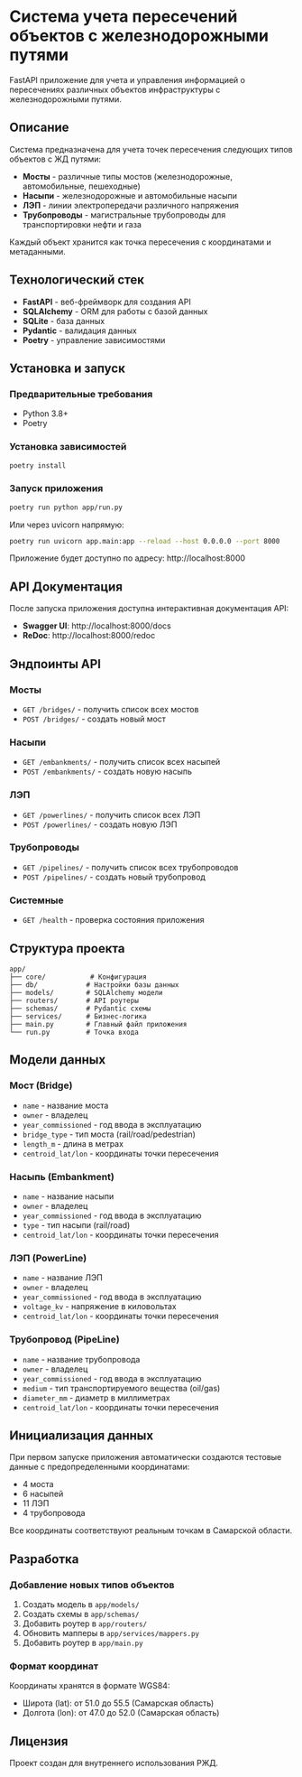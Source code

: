 # Система учета пересечений объектов с железнодорожными путями

FastAPI приложение для учета и управления информацией о пересечениях различных объектов инфраструктуры с железнодорожными путями.

## Описание

Система предназначена для учета точек пересечения следующих типов объектов с ЖД путями:
- **Мосты** - различные типы мостов (железнодорожные, автомобильные, пешеходные)
- **Насыпи** - железнодорожные и автомобильные насыпи
- **ЛЭП** - линии электропередачи различного напряжения
- **Трубопроводы** - магистральные трубопроводы для транспортировки нефти и газа

Каждый объект хранится как точка пересечения с координатами и метаданными.

## Технологический стек

- **FastAPI** - веб-фреймворк для создания API
- **SQLAlchemy** - ORM для работы с базой данных
- **SQLite** - база данных
- **Pydantic** - валидация данных
- **Poetry** - управление зависимостями

## Установка и запуск

### Предварительные требования

- Python 3.8+
- Poetry

### Установка зависимостей

```bash
poetry install
```

### Запуск приложения

```bash
poetry run python app/run.py
```

Или через uvicorn напрямую:

```bash
poetry run uvicorn app.main:app --reload --host 0.0.0.0 --port 8000
```

Приложение будет доступно по адресу: http://localhost:8000

## API Документация

После запуска приложения доступна интерактивная документация API:
- **Swagger UI**: http://localhost:8000/docs
- **ReDoc**: http://localhost:8000/redoc

## Эндпоинты API

### Мосты
- `GET /bridges/` - получить список всех мостов
- `POST /bridges/` - создать новый мост

### Насыпи
- `GET /embankments/` - получить список всех насыпей
- `POST /embankments/` - создать новую насыпь

### ЛЭП
- `GET /powerlines/` - получить список всех ЛЭП
- `POST /powerlines/` - создать новую ЛЭП

### Трубопроводы
- `GET /pipelines/` - получить список всех трубопроводов
- `POST /pipelines/` - создать новый трубопровод

### Системные
- `GET /health` - проверка состояния приложения

## Структура проекта

```
app/
├── core/           # Конфигурация
├── db/            # Настройки базы данных
├── models/        # SQLAlchemy модели
├── routers/       # API роутеры
├── schemas/       # Pydantic схемы
├── services/      # Бизнес-логика
├── main.py        # Главный файл приложения
└── run.py         # Точка входа
```

## Модели данных

### Мост (Bridge)
- `name` - название моста
- `owner` - владелец
- `year_commissioned` - год ввода в эксплуатацию
- `bridge_type` - тип моста (rail/road/pedestrian)
- `length_m` - длина в метрах
- `centroid_lat/lon` - координаты точки пересечения

### Насыпь (Embankment)
- `name` - название насыпи
- `owner` - владелец
- `year_commissioned` - год ввода в эксплуатацию
- `type` - тип насыпи (rail/road)
- `centroid_lat/lon` - координаты точки пересечения

### ЛЭП (PowerLine)
- `name` - название ЛЭП
- `owner` - владелец
- `year_commissioned` - год ввода в эксплуатацию
- `voltage_kv` - напряжение в киловольтах
- `centroid_lat/lon` - координаты точки пересечения

### Трубопровод (PipeLine)
- `name` - название трубопровода
- `owner` - владелец
- `year_commissioned` - год ввода в эксплуатацию
- `medium` - тип транспортируемого вещества (oil/gas)
- `diameter_mm` - диаметр в миллиметрах
- `centroid_lat/lon` - координаты точки пересечения

## Инициализация данных

При первом запуске приложения автоматически создаются тестовые данные с предопределенными координатами:
- 4 моста
- 6 насыпей
- 11 ЛЭП
- 4 трубопровода

Все координаты соответствуют реальным точкам в Самарской области.

## Разработка

### Добавление новых типов объектов

1. Создать модель в `app/models/`
2. Создать схемы в `app/schemas/`
3. Добавить роутер в `app/routers/`
4. Обновить мапперы в `app/services/mappers.py`
5. Добавить роутер в `app/main.py`

### Формат координат

Координаты хранятся в формате WGS84:
- Широта (lat): от 51.0 до 55.5 (Самарская область)
- Долгота (lon): от 47.0 до 52.0 (Самарская область)

## Лицензия

Проект создан для внутреннего использования РЖД.
